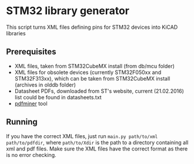 # STM32 library generator
This script turns XML files defining pins for STM32 devices into KiCAD libraries

## Prerequisites
* XML files, taken from STM32CubeMX install (from db/mcu folder)
* XML files for obsolete devices (currently STM32F050xx and STM32F313xx), which
  can be taken from STM32CubeMX install (archives in olddb folder)
* Datasheet PDFs, downloaded from ST's website, current (21.02.2016) list could 
  be found in datasheets.txt
* [pdfminer](https://github.com/euske/pdfminer) tool

## Running
If you have the correct XML files, just run `main.py path/to/xml path/to/pdfdir`, 
where `path/to/Xdir` is the path to a directory containing all xml and pdf files. 
Make sure the XML files have the correct format as there is no error checking.
